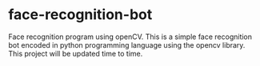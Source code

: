 # face-recognition-bot
Face recognition program using openCV.
This is a simple face recognition bot encoded in python programming language using the opencv library.
This project will be updated time to time.
